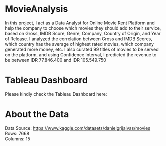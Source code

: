 # MovieAnalysis
In this project, I act as a Data Analyst for Online Movie Rent Platform and help the company to choose which movies they should add to their service, based on Gross, IMDB Score, Genre, Company, Country of Origin, and Year of Release. I analyzed the correlation between Gross and IMDB Scores, which country has the average of highest rated movies, which company generated more money, etc. I also curated 99 titles of movies to be served on the platform, and using Confidence Interval, I predicted the revenue to be between IDR 77.846.400 and IDR 105.549.750

# Tableau Dashboard
Please kindly check the Tableau Dashboard here:

# About the Data
Data Source: https://www.kaggle.com/datasets/danielgrijalvas/movies  
Rows: 7668  
Columns: 15
